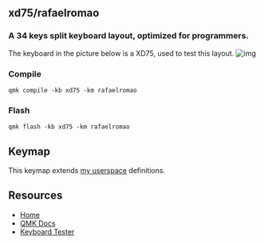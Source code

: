 ## xd75/rafaelromao
### A 34 keys split keyboard layout, optimized for programmers.

The keyboard in the picture below is a XD75, used to test this layout.
![img](https://i.imgur.com/MRmP9zL.jpg)

### Compile

`qmk compile -kb xd75 -km rafaelromao`

### Flash

`qmk flash -kb xd75 -km rafaelromao`

## Keymap

This keymap extends [my userspace](../../../../../users/rafaelromao/readme.md) definitions.

## Resources

- [Home](https://github.com/rafaelromao/keyboards)
- [QMK Docs](https://docs.qmk.fm)
- [Keyboard Tester](https://config.qmk.fm/#/test)
